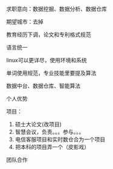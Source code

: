 求职意向：数据挖掘、数据分析、数据仓库

期望城市：去掉

教育经历下调，论文和专利格式规范

语言统一

linux可以更详尽，使用环境和系统

单词使用规范，专业技能里要提及算法

数据中台、数据仓库、智能算法

个人优势

项目：

1. 硕士大论文(改项目)
2. 智慧会议，负责。。。参与。。。
3. 电信客服项目和实时数仓合为一个项目
4. 把本科的项目弄一个（皮影戏）

团队合作